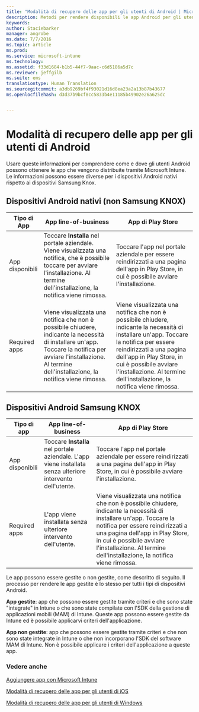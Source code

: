 ```yaml
---
title: "Modalità di recupero delle app per gli utenti di Android | Microsoft Intune"
description: Metodi per rendere disponibili le app Android per gli utenti finali
keywords: 
author: Staciebarker
manager: angrobe
ms.date: 7/7/2016
ms.topic: article
ms.prod: 
ms.service: microsoft-intune
ms.technology: 
ms.assetid: f33d1684-b1b5-44f7-9aac-c6d5186a5d7c
ms.reviewer: jeffgilb
ms.suite: ems
translationtype: Human Translation
ms.sourcegitcommit: a3db9269bf4f93021d16d8ea23a2a13b87b43677
ms.openlocfilehash: d3d37b9bcf8cc5833b4e11185b49902e26a625dc


---
```



# Modalità di recupero delle app per gli utenti di Android
Usare queste informazioni per comprendere come e dove gli utenti Android possono ottenere le app che vengono distribuite tramite Microsoft Intune. Le informazioni possono essere diverse per i dispositivi Android nativi rispetto ai dispositivi Samsung Knox.

## Dispositivi Android nativi (non Samsung KNOX)

| Tipo di App | App line-of-business | App di Play Store  |
| ------------- |-------------| -----|
| App disponibili      | Toccare **Installa** nel portale aziendale. Viene visualizzata una notifica, che è possibile toccare per avviare l'installazione. Al termine dell'installazione, la notifica viene rimossa. | Toccare l'app nel portale aziendale per essere reindirizzati a una pagina dell'app in Play Store, in cui è possibile avviare l'installazione.|
| Required apps      | Viene visualizzata una notifica che non è possibile chiudere, indicante la necessità di installare un'app. Toccare la notifica per avviare l'installazione. Al termine dell'installazione, la notifica viene rimossa.    | Viene visualizzata una notifica che non è possibile chiudere, indicante la necessità di installare un'app. Toccare la notifica per essere reindirizzati a una pagina dell'app in Play Store, in cui è possibile avviare l'installazione. Al termine dell'installazione, la notifica viene rimossa. |

## Dispositivi Android Samsung KNOX

| Tipo di app | App line-of-business | App di Play Store  |
| ------------- |-------------| -----|
| App disponibili      | Toccare **Installa** nel portale aziendale. L'app viene installata senza ulteriore intervento dell'utente. | Toccare l'app nel portale aziendale per essere reindirizzati a una pagina dell'app in Play Store, in cui è possibile avviare l'installazione.|
| Required apps      | L'app viene installata senza ulteriore intervento dell'utente.    | Viene visualizzata una notifica che non è possibile chiudere, indicante la necessità di installare un'app. Toccare la notifica per essere reindirizzati a una pagina dell'app in Play Store, in cui è possibile avviare l'installazione. Al termine dell'installazione, la notifica viene rimossa. |

Le app possono essere gestite o non gestite, come descritto di seguito. Il processo per rendere le app gestite è lo stesso per tutti i tipi di dispositivi Android.

**App gestite**: app che possono essere gestite tramite criteri e che sono state "integrate" in Intune o che sono state compilate con l'SDK della gestione di applicazioni mobili (MAM) di Intune. Queste app possono essere gestite da Intune ed è possibile applicarvi criteri dell'applicazione.

**App non gestite**: app che possono essere gestite tramite criteri e che non sono state integrate in Intune o che non incorporano l'SDK del software MAM di Intune. Non è possibile applicare i criteri dell'applicazione a queste app.

### Vedere anche
[Aggiungere app con Microsoft Intune](/intune/deploy-use/add-apps)

[Modalità di recupero delle app per gli utenti di iOS](how-your-ios-users-get-their-apps.md)

[Modalità di recupero delle app per gli utenti di Windows](how-your-windows-users-get-their-apps.md)



<!--HONumber=Sep16_HO5-->


